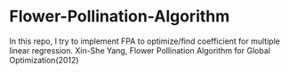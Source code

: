 # Flower-Pollination-Algorithm
In this repo, I  try to implement FPA to optimize/find coefficient for multiple linear regression.
Xin-She Yang, Flower Pollination Algorithm for Global Optimization(2012)
